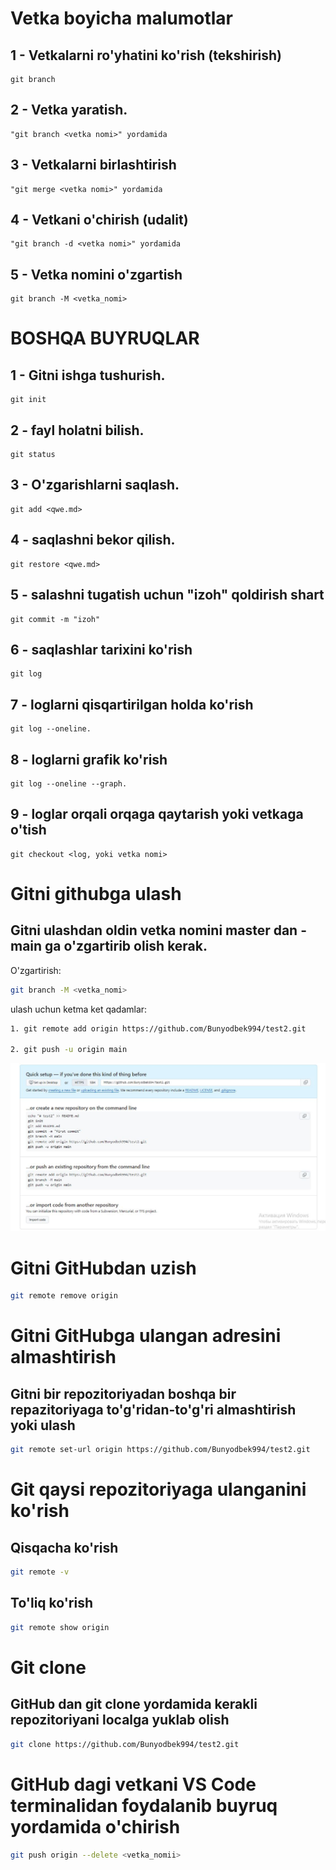 # Vetka boyicha malumotlar

## 1 - Vetkalarni ro'yhatini ko'rish (tekshirish)
```
git branch
```

## 2 - Vetka yaratish.

```
"git branch <vetka nomi>" yordamida
```

## 3 - Vetkalarni birlashtirish
```
"git merge <vetka nomi>" yordamida
```
## 4 - Vetkani o'chirish (udalit)
```
"git branch -d <vetka nomi>" yordamida

```
## 5 - Vetka nomini o'zgartish
```
git branch -M <vetka_nomi> 
```

# BOSHQA BUYRUQLAR

## 1 - Gitni ishga tushurish.
```
git init
```
## 2 - fayl holatni bilish.
```
git status
```
## 3 - O'zgarishlarni saqlash.
```
git add <qwe.md>
```
## 4 - saqlashni bekor qilish.
```
git restore <qwe.md>
```
## 5 - salashni tugatish uchun "izoh" qoldirish shart
```
git commit -m "izoh"
```
## 6 -  saqlashlar tarixini ko'rish
```
git log
```
## 7 - loglarni qisqartirilgan holda ko'rish
```
git log --oneline.
```
## 8 - loglarni grafik ko'rish
```
git log --oneline --graph.
```
## 9 - loglar orqali orqaga qaytarish yoki vetkaga o'tish
```
git checkout <log, yoki vetka nomi>
```

# Gitni githubga ulash

## Gitni ulashdan oldin vetka nomini master dan - main ga o'zgartirib olish kerak.
O'zgartirish:
```sh
git branch -M <vetka_nomi>
```
ulash uchun ketma ket qadamlar:

```sh
1. git remote add origin https://github.com/Bunyodbek994/test2.git

2. git push -u origin main
```

![gitni ulash uchun ko'rsatmalar](git.jpg)


# Gitni GitHubdan uzish

```sh
git remote remove origin
```

# Gitni GitHubga ulangan adresini almashtirish

## Gitni bir repozitoriyadan boshqa bir repazitoriyaga to'g'ridan-to'g'ri almashtirish yoki ulash
```sh
git remote set-url origin https://github.com/Bunyodbek994/test2.git
```

# Git qaysi repozitoriyaga ulanganini ko'rish

## Qisqacha ko'rish
```sh
git remote -v 
```

## To'liq ko'rish

```sh
git remote show origin
```

# Git clone

## GitHub dan git clone yordamida kerakli repozitoriyani localga yuklab olish
```sh
git clone https://github.com/Bunyodbek994/test2.git
```

# GitHub dagi vetkani VS Code terminalidan foydalanib buyruq yordamida o'chirish
```sh
git push origin --delete <vetka_nomii>
```
